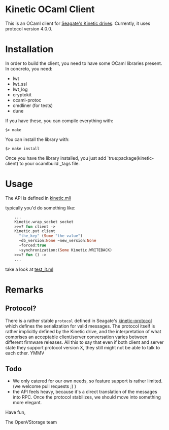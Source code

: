 Kinetic OCaml Client
====================
This is an OCaml client for [Seagate's Kinetic drives](https://developers.seagate.com/display/KV/Kinetic+Open+Storage+Documentation+Wiki).
Currently, it uses protocol version 4.0.0.


Installation
============
In order to build the client, you need to have some OCaml libraries present.
In concreto, you need:
  - lwt
  - lwt_ssl
  - lwt_log
  - cryptokit
  - ocaml-protoc
  - cmdliner (for tests)
  - dune


If you have these, you can compile everything with:

```
$> make
```

You can install the library with:


```
$> make install
```


Once you have the library installed, you just add `true:package(kinetic-client) to your ocamlbuild _tags file.

Usage
=====

The API is defined in [kinetic.mli](src/kinetic.mli)

typically you'd do something like:

```OCaml
    ...
    Kinetic.wrap_socket socket
    >>=? fun client ->
    Kinetic.put client
      "the_key" (Some "the value")
      ~db_version:None ~new_version:None
      ~forced:true
      ~synchronization:(Some Kinetic.WRITEBACK)
    >>=? fun () ->
    ...

```

take a look at [test_it.ml](examples/test_it.ml)

Remarks
=======

Protocol?
---------

There is a rather stable `protocol`
defined in Seagate's [kinetic-protocol](https://github.com/Seagate/kinetic-protocol) which defines the serialization for valid messages. The protocol itself is rather implicitly defined by the Kinetic drive, and the interpretation of what comprises an acceptable client/server conversation varies between different firmware releases.
All this to say that even if both client and server state they support protocol version X, they still might not be able to talk to each other. YMMV

Todo
----
 - We only catered for our own needs, so feature support is rather limited.
   (we welcome pull requests ;) )
 - the API feels heavy, because it's a direct translation of the messages
   into RPC. Once the protocol stabilizes, we should move into something
   more elegant.

Have fun,

   The OpenVStorage team
